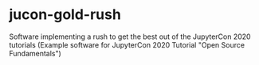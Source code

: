 # jucon-gold-rush
Software implementing a rush to get the best out of the JupyterCon 2020 tutorials (Example software for JupyterCon 2020 Tutorial "Open Source Fundamentals")
